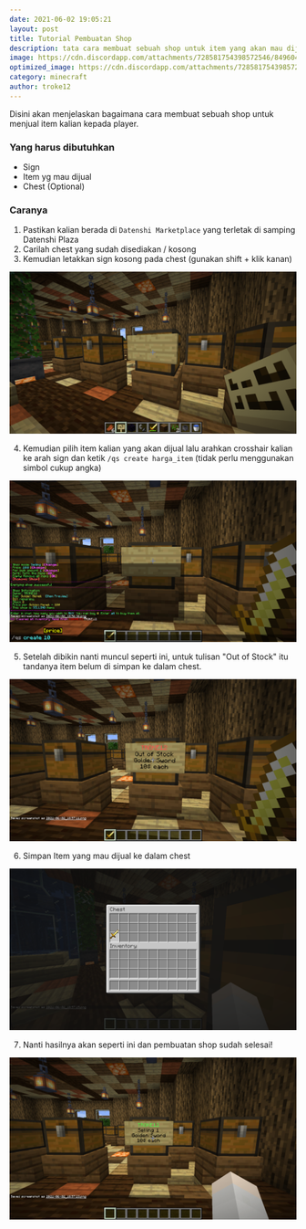 ```yaml
---
date: 2021-06-02 19:05:21
layout: post
title: Tutorial Pembuatan Shop
description: tata cara membuat sebuah shop untuk item yang akan mau dijual
image: https://cdn.discordapp.com/attachments/728581754398572546/849604483238723634/datenshi_shop.png
optimized_image: https://cdn.discordapp.com/attachments/728581754398572546/849604483238723634/datenshi_shop.png
category: minecraft
author: troke12
---
```

Disini akan menjelaskan bagaimana cara membuat sebuah shop untuk menjual item kalian kepada player.

### Yang harus dibutuhkan

* Sign
* Item yg mau dijual
* Chest (Optional)

### Caranya

1. Pastikan kalian berada di `Datenshi Marketplace` yang terletak di samping Datenshi Plaza
2. Carilah chest yang sudah disediakan / kosong
3. Kemudian letakkan sign kosong pada chest (gunakan shift + klik kanan)

![](/assets/img/uploads/2021-06-02_18.56.36.png)

4. Kemudian pilih item kalian yang akan dijual lalu arahkan crosshair kalian ke arah sign dan ketik `/qs create harga_item` (tidak perlu menggunakan simbol cukup angka)

![](/assets/img/uploads/2021-06-02_18.57.11.png)

5. Setelah dibikin nanti muncul seperti ini, untuk tulisan "Out of Stock" itu tandanya item belum di simpan ke dalam chest.

![](/assets/img/uploads/2021-06-02_18.57.15.png)

6. Simpan Item yang mau dijual ke dalam chest

![](/assets/img/uploads/2021-06-02_18.57.23.png)

7. Nanti hasilnya akan seperti ini dan pembuatan shop sudah selesai!

![](/assets/img/uploads/2021-06-02_18.57.27.png)
